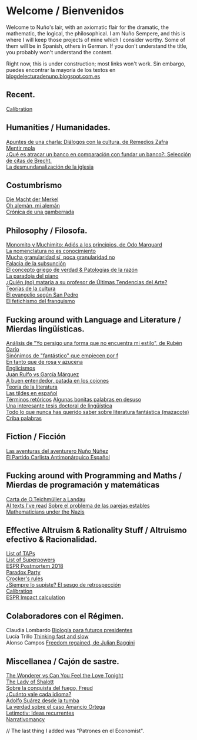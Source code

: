 # Welcome / Bienvenidos

Welcome to Nuño's lair, with an axiomatic flair for the dramatic, the mathematic, the logical, the philosophical.
I am Nuño Sempere, and this is where I will keep those projects of mine which I consider worthy. Some of them will be in Spanish, others in German. If you don't understand the title, you probably won't understand the content. 

Right now, this is under construction; most links won't work. 
Sin embargo, puedes encontrar la mayoría de los textos en  [blogdelecturadenuno.blogspot.com.es](blogdelecturadenuno.blogspot.com.es)

## Recent.
[Calibration](https://nunosempere.github.io/calibration/)  

## Humanities / Humanidades.
[Apuntes de una charla: Diálogos con la cultura, de Remedios Zafra](humanities/remedios-zafra)  
[Mentir mola](humanities/mentir-mola.md )  
[¿Qué es atracar un banco en comparación con fundar un banco?: Selección de citas de Brecht.](humanities/brecht.md)  
[La desmundanalización de la iglesia](projects/catholic-church.md)  

## Costumbrismo  
[Die Macht der Merkel](costumbrismo/merkel.md)  
[Oh alemán, mi alemán](costumbrismo/aleman)  
[Crónica de una gamberrada](costumbrismo/gamberrada/index.md)  

## Philosophy  / Filosofa. 
[Monomito y Muchimito: Adiós a los principios, de Odo Marquard](philosophy/marquard.md)  
[La nomenclatura no es conocimiento](philosophy/nomenclatura.md)  
[Mucha granularidad sí, poca granularidad no](philosophy/granularidad.md)  
[Falacia de la subsunción](philosophy/subsuncion.md)  
[El concepto griego de verdad & Patologías de la razón](philosophy/aletheia/index.md)  
[La paradoja del piano](philosophy/piano.md)  
[¿Quién (no) mataría a su profesor de Últimas Tendencias del Arte?](philosophy/arte.md)  
[Teorías de la cultura](philosophy/cultura.md)  
[El evangelio según San Pedro](philosophy/san-pedro.md)  
[El fetichismo del franquismo](philosophy/franquismo.md)  

## Fucking around with Language and Literature / Mierdas lingüísticas. 
[Análisis de "Yo persigo una forma que no encuentra mi estilo", de Rubén Darío](lit/ruben-dario-yo-persigo-una-forma-que-no-encuentra-mi-estilo.md)  
[Sinónimos de "fantástico" que empiecen por f](lit/fantastico.md)  
[En tanto que de rosa y azucena](lit/en-tanto-que-de-rosa-y-azucena.md)  
[Englicismos](lit/englicismos)  
[Juan Rulfo vs García Márquez](lit/rulfo-garcia.md)  
[A buen entendedor, patada en los cojones](lit/patada-en-los-cojones.md)  
[Teoría de la literatura](lit/teoria-de-la-literatura.md)  
[Las tildes en español](https://nunosempere.github.io/tildes/index.md)  
[Términos retóricos](lit/terminos-retoricos.md)
[Algunas bonitas palabras en desuso](lit/desuso.md)  
[Una interesante tesis doctoral de lingüística](lit/tesis/madurez)  
[Todo lo que nunca has querido saber sobre literatura fantástica (mazacote)](lit-fantastica.md)  
[Criba palabras](https://nunosempere.github.io/criba-de-palabras-Lucia/README.md)


## Fiction  / Ficción
[Las aventuras del aventurero Nuño Núñez](fiction/nuno-nunez.md)  
[El Partido Carlista Antimonárquico Español](fiction/carlista.md)  

## Fucking around with Programming and Maths  / Mierdas de programación y matemáticas
[Carta de O.Teichmüller a Landau](maths-prog/teichmuller.md)  
[AI texts I've read](maths-prog/ai.md)
[Sobre el problema de las parejas estables](https://nunosempere.github.io/stable-marriage-problem/)  
[Mathematicians under the Nazis](projects/mathematicians-under-the-nazis.md)  

## Effective Altruism & Rationality Stuff / Altruismo efectivo & Racionalidad.

[List of TAPs]()  
[List of Superpowers]()  
[ESPR Postmortem 2018]()  
[Paradox Party](rat/paradox-party.md)  
[Crocker's rules]()  
[¿Siempre lo supiste? El sesgo de retrospección]()  
[Calibration](https://nunosempere.github.io/calibration/)  
[ESPR Impact calculation]()


## Colaboradores con el Régimen.
Claudia Lombardo [Biología para futuros presidentes]()  
Lucía Trillo  [Thinking fast and slow]()  
Alonso Campos [Freedom regained, de Julian Baggini]()  

## Miscellanea / Cajón de sastre.
[The Wonderer vs Can You Feel the Love Tonight]()  
[The Lady of Shalott]()  
[Sobre la conquista del fuego, Freud]()  
[¿Cuánto vale cada idioma?]()  
[Adolfo Suárez desde la tumba]()  
[La verdad sobre el caso Amancio Ortega](miscellanea/inditex.md)  
[Letimotiv: Ideas recurrentes](miscellanea/letimotiv.md)  
[Narrativomancy](miscellanea/narrativomancy.md)  

// The last thing I added was "Patrones en el Economist".
